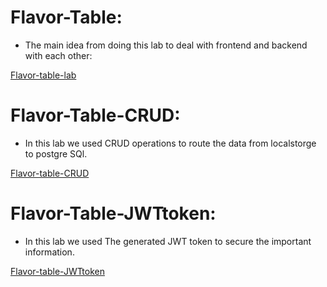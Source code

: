 
# Flavor-Table:
- The main idea from doing this lab to deal with frontend and backend with each other:

[Flavor-table-lab](https://github.com/OmarAmjad310/Flavor-Table/blob/Flavor-Table-Lab)

# Flavor-Table-CRUD:
- In this lab we used CRUD operations to route the data from localstorge to postgre SQl.

[Flavor-table-CRUD](https://github.com/OmarAmjad310/Flavor-Table/blob/Flavor-Table-CRUD)

# Flavor-Table-JWTtoken:
- In this lab we used The generated JWT token to secure the important information.

[Flavor-table-JWTtoken](https://github.com/OmarAmjad310/Flavor-Table/blob/Flavor-Table-Deployment)

